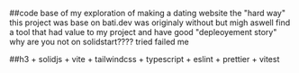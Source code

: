##code base of my exploration of making a dating website the "hard way"
this project was base  on bati.dev  was originaly without but migh aswell  find a tool that had value to my project
and have good "depleoyement story"
why are you not on solidstart???? tried failed me

##h3 + solidjs + vite + tailwindcss + typescript + eslint + prettier  +  vitest 
